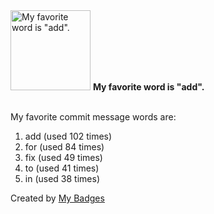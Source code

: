 <img src="https://my-badges.github.io/my-badges/favorite-word.png" alt="My favorite word is &quot;add&quot;." title="My favorite word is &quot;add&quot;." width="128">
<strong>My favorite word is &quot;add&quot;.</strong>
<br><br>

My favorite commit message words are:

1. add (used 102 times)
2. for (used 84 times)
3. fix (used 49 times)
4. to (used 41 times)
5. in (used 38 times)


Created by <a href="https://github.com/my-badges/my-badges">My Badges</a>